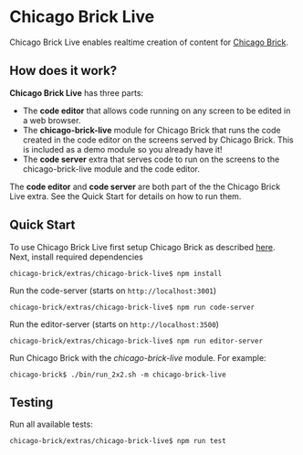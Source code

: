 # Chicago Brick Live
Chicago Brick Live enables realtime creation of content for [Chicago Brick](http://github.com/google/chicago-brick).

## How does it work?
**Chicago Brick Live** has three parts:
- The **code editor** that allows code running on any screen to be edited in a web browser.
- The **chicago-brick-live** module for Chicago Brick that runs the code created in the code editor on the screens served by Chicago Brick.  This is included as a demo module so you already have it!
- The **code server** extra that serves code to run on the screens to the chicago-brick-live module and the code editor.

The **code editor** and **code server** are both part of the the Chicago Brick Live extra.  See the Quick Start for details on how to run them.

## Quick Start
To use Chicago Brick Live first setup Chicago Brick as described [here](https://github.com/google/chicago-brick).  Next, install required dependencies
```
chicago-brick/extras/chicago-brick-live$ npm install
```
Run the code-server (starts on ``http://localhost:3001``)
```
chicago-brick/extras/chicago-brick-live$ npm run code-server
```
Run the editor-server (starts on ``http://localhost:3500``)
```
chicago-brick/extras/chicago-brick-live$ npm run editor-server
```
Run Chicago Brick with the *chicago-brick-live* module.  For example:
```
chicago-brick$ ./bin/run_2x2.sh -m chicago-brick-live
```

## Testing
Run all available tests:
```
chicago-brick/extras/chicago-brick-live$ npm run test
```
